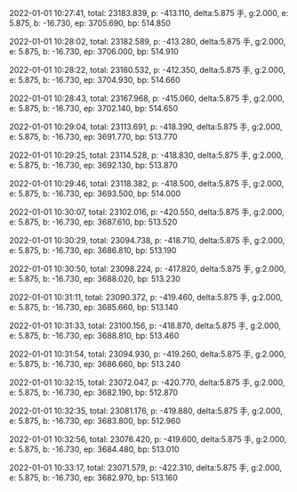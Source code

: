 2022-01-01 10:27:41, total: 23183.839, p: -413.110, delta:5.875 手, g:2.000, e: 5.875, b: -16.730, ep: 3705.690, bp: 514.850

2022-01-01 10:28:02, total: 23182.589, p: -413.280, delta:5.875 手, g:2.000, e: 5.875, b: -16.730, ep: 3706.000, bp: 514.910

2022-01-01 10:28:22, total: 23180.532, p: -412.350, delta:5.875 手, g:2.000, e: 5.875, b: -16.730, ep: 3704.930, bp: 514.660

2022-01-01 10:28:43, total: 23167.968, p: -415.060, delta:5.875 手, g:2.000, e: 5.875, b: -16.730, ep: 3702.140, bp: 514.650

2022-01-01 10:29:04, total: 23113.691, p: -418.390, delta:5.875 手, g:2.000, e: 5.875, b: -16.730, ep: 3691.770, bp: 513.770

2022-01-01 10:29:25, total: 23114.528, p: -418.830, delta:5.875 手, g:2.000, e: 5.875, b: -16.730, ep: 3692.130, bp: 513.870

2022-01-01 10:29:46, total: 23118.382, p: -418.500, delta:5.875 手, g:2.000, e: 5.875, b: -16.730, ep: 3693.500, bp: 514.000

2022-01-01 10:30:07, total: 23102.016, p: -420.550, delta:5.875 手, g:2.000, e: 5.875, b: -16.730, ep: 3687.610, bp: 513.520

2022-01-01 10:30:29, total: 23094.738, p: -418.710, delta:5.875 手, g:2.000, e: 5.875, b: -16.730, ep: 3686.810, bp: 513.190

2022-01-01 10:30:50, total: 23098.224, p: -417.820, delta:5.875 手, g:2.000, e: 5.875, b: -16.730, ep: 3688.020, bp: 513.230

2022-01-01 10:31:11, total: 23090.372, p: -419.460, delta:5.875 手, g:2.000, e: 5.875, b: -16.730, ep: 3685.660, bp: 513.140

2022-01-01 10:31:33, total: 23100.156, p: -418.870, delta:5.875 手, g:2.000, e: 5.875, b: -16.730, ep: 3688.810, bp: 513.460

2022-01-01 10:31:54, total: 23094.930, p: -419.260, delta:5.875 手, g:2.000, e: 5.875, b: -16.730, ep: 3686.660, bp: 513.240

2022-01-01 10:32:15, total: 23072.047, p: -420.770, delta:5.875 手, g:2.000, e: 5.875, b: -16.730, ep: 3682.190, bp: 512.870

2022-01-01 10:32:35, total: 23081.176, p: -419.880, delta:5.875 手, g:2.000, e: 5.875, b: -16.730, ep: 3683.800, bp: 512.960

2022-01-01 10:32:56, total: 23076.420, p: -419.600, delta:5.875 手, g:2.000, e: 5.875, b: -16.730, ep: 3684.480, bp: 513.010

2022-01-01 10:33:17, total: 23071.579, p: -422.310, delta:5.875 手, g:2.000, e: 5.875, b: -16.730, ep: 3682.970, bp: 513.160
